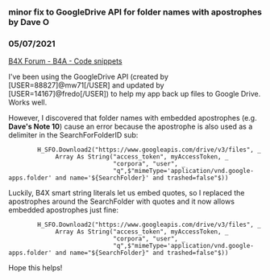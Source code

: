 ### minor fix to GoogleDrive API for folder names with apostrophes by Dave O
### 05/07/2021
[B4X Forum - B4A - Code snippets](https://www.b4x.com/android/forum/threads/130495/)

I've been using the GoogleDrive API (created by [USER=88827]@mw71[/USER] and updated by [USER=14167]@fredo[/USER]) to help my app back up files to Google Drive. Works well.  
  
However, I discovered that folder names with embedded apostrophes (e.g. **Dave's Note 10**) cause an error because the apostrophe is also used as a delimiter in the SearchForFolderID sub:  
  

```B4X
        H_SFO.Download2("https://www.googleapis.com/drive/v3/files", _  
             Array As String("access_token", myAccessToken, _  
                             "corpora", "user", _  
                             "q",$"mimeType='application/vnd.google-apps.folder' and name='${SearchFolder}' and trashed=false"$))
```

  
  
Luckily, B4X smart string literals let us embed quotes, so I replaced the apostrophes around the SearchFolder with quotes and it now allows embedded apostrophes just fine:  
  

```B4X
        H_SFO.Download2("https://www.googleapis.com/drive/v3/files", _  
             Array As String("access_token", myAccessToken, _  
                             "corpora", "user", _  
                             "q",$"mimeType='application/vnd.google-apps.folder' and name="${SearchFolder}" and trashed=false"$))
```

  
  
Hope this helps!